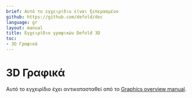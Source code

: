 ```yaml
---
brief: Αυτό το εγχειρίδιο είναι ξεπερασμένο
github: https://github.com/defold/doc
language: gr
layout: manual
title: Εγχειρίδιο γραφικών Defold 3D
toc:
- 3D Γραφικά
---
```


# 3D Γραφικά


Αυτό το εγχειρίδιο έχει αντικατασταθεί από το [Graphics overview manual](/manuals/graphics).